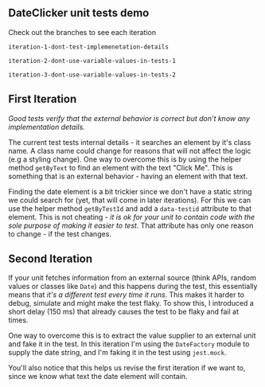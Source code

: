 ## DateClicker unit tests demo

Check out the branches to see each iteration

`iteration-1-dont-test-implemenetation-details`

`iteration-2-dont-use-variable-values-in-tests-1`

`iteration-3-dont-use-variable-values-in-tests-2`

## First Iteration

_Good tests verify that the external behavior is correct but don’t know any implementation details._

The current test tests internal details - it searches an element by it's class name. A class name could change for reasons that will not affect the logic (e.g a styling change). One way to overcome this is by using the helper method `getByText` to find an element with the text "Click Me". This is something that is an external behavior - having an element with that text.

Finding the date element is a bit trickier since we don't have a static string we could search for (yet, that will come in later iterations). For this we can use the helper method `getByTestId` and add a `data-testid` attribute to that element. This is not cheating - _it is ok for your unit to contain code with the sole purpose of making it easier to test_. That attribute has only one reason to change - if the test changes.

## Second Iteration

If your unit fetches information from an external source (think APIs, random values or classes like `Date`) and this happens during the test, this essentially means that _it's a different test every time it runs_. This makes it harder to debug, simulate and might make the test flaky. To show this, I introduced a short delay (150 ms) that already causes the test to be flaky and fail at times.

One way to overcome this is to extract the value supplier to an external unit and fake it in the test. In this iteration I'm using the `DateFactory` module to supply the date string, and I'm faking it in the test using `jest.mock`.

You'll also notice that this helps us revise the first iteration if we want to, since we know what text the date element will contain.
